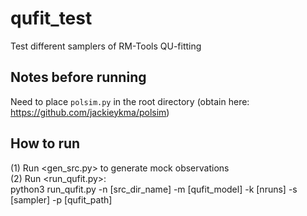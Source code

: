 # qufit_test
Test different samplers of RM-Tools QU-fitting


## Notes before running
Need to place `polsim.py` in the root directory (obtain here: https://github.com/jackieykma/polsim)


## How to run
(1) Run <gen_src.py> to generate mock observations\
(2) Run <run_qufit.py>:\
    python3 run_qufit.py -n [src_dir_name] -m [qufit_model] -k [nruns] -s [sampler] -p [qufit_path]








